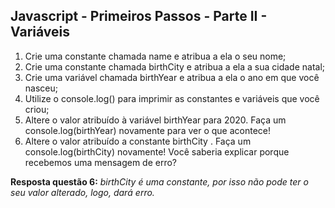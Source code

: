 ## Javascript - Primeiros Passos - Parte II - Variáveis
1. Crie uma constante chamada name e atribua a ela o seu nome;
2. Crie uma constante chamada birthCity e atribua a ela a sua cidade natal;
3. Crie uma variável chamada birthYear e atribua a ela o ano em que você nasceu;
4. Utilize o console.log() para imprimir as constantes e variáveis que você criou;
5. Altere o valor atribuído à variável birthYear para 2020. Faça um console.log(birthYear) novamente para ver o que acontece!
6. Altere o valor atribuído a constante birthCity . Faça um console.log(birthCity) novamente! Você saberia explicar porque recebemos uma mensagem de erro?

**Resposta questão 6:**
*birthCity é uma constante, por isso não pode ter o seu valor alterado, logo, dará erro.*